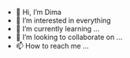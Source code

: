 - 👋 Hi, I’m Dima
- 👀 I’m interested in everything
- 🌱 I’m currently learning ...
- 💞️ I’m looking to collaborate on ...
- 📫 How to reach me ...

<!---
belukha/belukha is a ✨ special ✨ repository because its `README.md` (this file) appears on your GitHub profile.
You can click the Preview link to take a look at your changes.
--->
